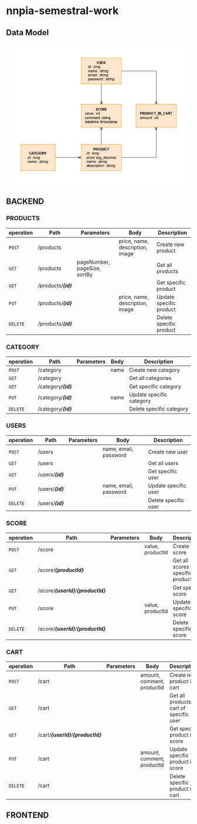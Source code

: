# nnpia-semestral-work

## Data Model
![data-model](rsc/images/data-model.png)

## BACKEND

### PRODUCTS
| operation | Path | Parameters | Body | Description
| --- | --- | --- | --- | --- |
| `POST`   | /products | | price, name, description, image | Create new product |
| `GET`    | /products | pageNumber, pageSize, sortBy| | Get all products |
| `GET`    | /products/***{id}*** | | | Get specific product |
| `PUT`    | /products/***{id}*** | | price, name, description, image | Update specific product |
| `DELETE` | /products/***{id}*** | | | Delete specific product |


### CATEGORY
| operation | Path | Parameters | Body | Description
| --- | --- | --- | --- | --- |
| `POST`   | /category | | name | Create new category |
| `GET`    | /category | | | Get all categories |
| `GET`    | /category/***{id}*** | | | Get specific category |
| `PUT`    | /category/***{id}*** | | name | Update specific category |
| `DELETE` | /category/***{id}*** | | | Delete specific category |


### USERS
| operation | Path | Parameters | Body | Description
| --- | --- | --- | --- | --- |
| `POST`   | /users | | name, email, password | Create new user |
| `GET`    | /users | | | Get all users |
| `GET`    | /users/***{id}*** | | | Get specific user |
| `PUT`    | /users/***{id}*** | | name, email, password | Update specific user |
| `DELETE` | /users/***{id}*** | | | Delete specific user |


### SCORE
| operation | Path | Parameters | Body | Description
| --- | --- | --- | --- | --- |
| `POST`   | /score | | value, productId | Create new score |
| `GET`    | /score/***{productId}*** | | | Get all scores of specific product |
| `GET`    | /score/***{userId}***/***{productId}*** | | | Get specific score |
| `PUT`    | /score | | value, productId | Update specific score |
| `DELETE` | /score/***{userId}***/***{productId}*** | | | Delete specific score |


### CART
| operation | Path | Parameters | Body | Description
| --- | --- | --- | --- | --- |
| `POST`   | /cart | | amount, comment, productId | Create new product in cart |
| `GET`    | /cart | | | Get all products in cart of specific user |
| `GET`    | /cart/***{userId}***/***{productId}*** | | | Get specific product in score |
| `PUT`    | /cart | | amount, comment, productId | Update specific product in score |
| `DELETE` | /cart | | | Delete specific product in cart |

## FRONTEND
